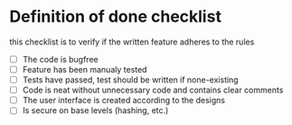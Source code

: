# Definition of done checklist
this checklist is to verify if the written feature adheres to the rules

- [ ] The code is bugfree
- [ ] Feature has been manualy tested
- [ ] Tests have passed, test should be written if none-existing
- [ ] Code is neat without unnecessary code and contains clear comments
- [ ] The user interface is created according to the designs
- [ ] Is secure on base levels (hashing, etc.)
